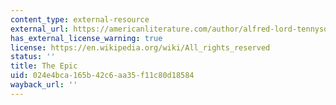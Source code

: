 ```yaml
---
content_type: external-resource
external_url: https://americanliterature.com/author/alfred-lord-tennyson/poem/the-epic
has_external_license_warning: true
license: https://en.wikipedia.org/wiki/All_rights_reserved
status: ''
title: The Epic
uid: 024e4bca-165b-42c6-aa35-f11c80d18584
wayback_url: ''
---
```

